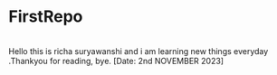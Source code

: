 # FirstRepo
<br>
Hello this is richa suryawanshi and i am learning new things everyday .Thankyou for reading, bye.   [Date: 2nd NOVEMBER 2023] 
